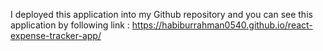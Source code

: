 I deployed this application into my Github repository and you can see this application by following link :
https://habiburrahman0540.github.io/react-expense-tracker-app/
